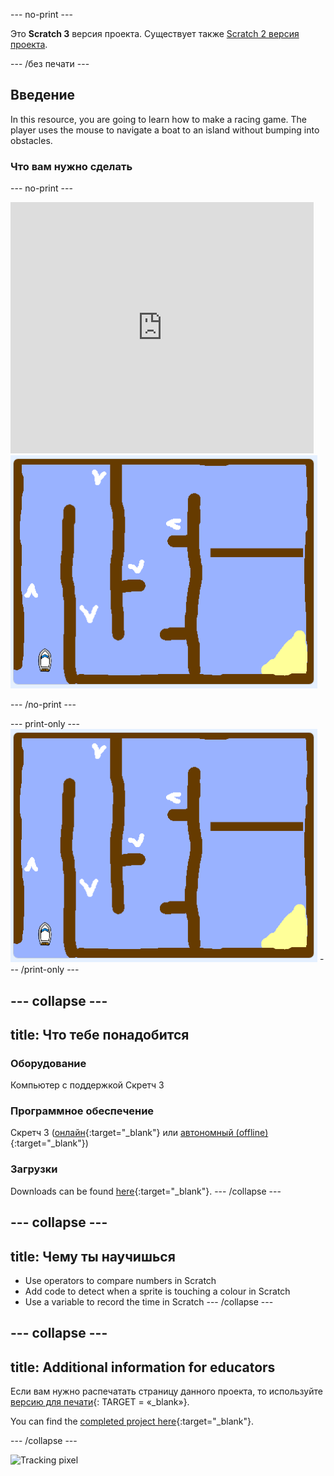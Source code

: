 \--- no-print \---

Это **Scratch 3** версия проекта. Существует также [Scratch 2 версия проекта](https://projects.raspberrypi.org/en/projects/boat-race-scratch2).

\--- /без печати \---

## Введение

In this resource, you are going to learn how to make a racing game. The player uses the mouse to navigate a boat to an island without bumping into obstacles.

### Что вам нужно сделать

\--- no-print \---

<div class="scratch-preview">
  <iframe allowtransparency="true" width="485" height="402" src="https://scratch.mit.edu/projects/embed/276662533/?autostart=false" frameborder="0" scrolling="no"></iframe>
  <img src="images/boat_race_demo.png">
</div>

\--- /no-print \---

\--- print-only \--- ![boat race demo](images/boat_race_demo.png) \--- /print-only \---

## \--- collapse \---

## title: Что тебе понадобится

### Оборудование

Компьютер с поддержкой Скретч 3

### Программное обеспечение

Скретч 3 ([онлайн](https://rpf.io/scratchon){:target="_blank"} или [автономный (offline)](https://rpf.io/scratchoff){:target="_blank"})

### Загрузки

Downloads can be found [here](http://rpf.io/p/en/boat-race-go){:target="_blank"}. \--- /collapse \---

## \--- collapse \---

## title: Чему ты научишься

- Use operators to compare numbers in Scratch
- Add code to detect when a sprite is touching a colour in Scratch
- Use a variable to record the time in Scratch \--- /collapse \---

## \--- collapse \---

## title: Additional information for educators

Если вам нужно распечатать страницу данного проекта, то используйте [версию для печати](https://projects.raspberrypi.org/en/projects/boat-race/print){: TARGET = «_blank»}.

You can find the [completed project here](http://rpf.io/p/en/boat-race-get){:target="_blank"}.

\--- /collapse \---

![Tracking pixel](https://code.org/api/hour/begin_codeclub_boatrace.png)